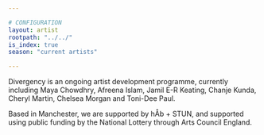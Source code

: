```yaml
---

# CONFIGURATION
layout: artist
rootpath: "../../"
is_index: true
season: "current artists"

---
```

Divergency is an ongoing artist development programme, currently including Maya Chowdhry, Afreena Islam, Jamil E-R Keating, Chanje Kunda, Cheryl Martin, Chelsea Morgan and Toni-Dee Paul.             
         
Based in Manchester, we are supported by hÅb + STUN, and supported using public funding by the National Lottery through Arts Council England.

